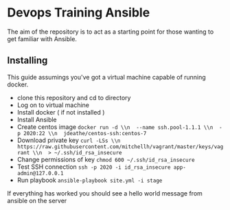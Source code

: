 # Devops Training Ansible

The aim of the repository is to act as a starting point for those wanting to get familiar with Ansible.

## Installing

This guide assumings you've got a virtual machine capable of running docker.

- clone this repository and cd to directory
- Log on to virtual machine
- Install docker ( if not installed )
- Install Ansible
- Create centos image
	`docker run -d \\n  --name ssh.pool-1.1.1 \\n  -p 2020:22 \\n  jdeathe/centos-ssh:centos-7`
- Download private key
	`curl -LSs \\n  https://raw.githubusercontent.com/mitchellh/vagrant/master/keys/vagrant \\n  > ~/.ssh/id_rsa_insecure`
- Change permissions of key
	`chmod 600 ~/.ssh/id_rsa_insecure`
- Test SSH connection
	`ssh -p 2020 -i id_rsa_insecure app-admin@127.0.0.1`
- Run playbook
	`ansible-playbook site.yml -i stage`

If everything has worked you should see a hello world message from ansible on the server
 

